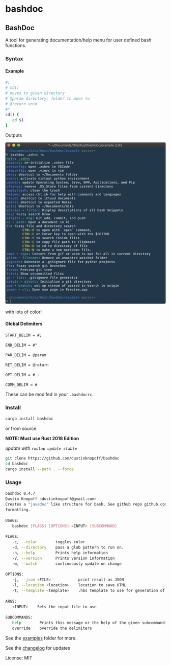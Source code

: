 # bashdoc

## BashDoc

A tool for generating documentation/help menu for user defined bash functions.

### Syntax

#### Example

```bash
#;
# cd()
# moves to given directory
# @param directory: folder to move to
# @return void
#"
cd() {
   cd $1
}
```

Outputs

![](https://github.com/dustinknopoff/bashdoc/raw/master/example/zshrc.png)

with lots of color!

#### Global Delimiters

`START_DELIM = #;`

`END_DELIM = #"`

`PAR_DELIM = @param`

`RET_DELIM = @return`

`OPT_DELIM = # -`

`COMM_DELIM = #`

These can be modifed in your `.bashdocrc`.

### Install

```bash
cargo install bashdoc
```

or from source

**NOTE: Must use Rust 2018 Edition**

_update with `rustup update stable`_

```bash
git clone https://github.com/dustinknopoff/bashdoc
cd bashdoc
cargo install --path . --force
```

### Usage

```bash
bashdoc 0.4.7
Dustin Knopoff <dustinknopoff@gmail.com>
Creates a "javadoc" like structure for bash. See github repo github.com/dustinknopoff/bashdoc for information on
formatting.

USAGE:
   bashdoc [FLAGS] [OPTIONS] <INPUT> [SUBCOMMAND]

FLAGS:
   -c, --color        toggles color
   -d, --directory    pass a glob pattern to run on.
   -h, --help         Prints help information
   -V, --version      Prints version information
   -w, --watch        continuously update on change

OPTIONS:
   -j, --json <FILE>            print result as JSON
   -l, --location <location>    location to save HTML
   -t, --template <template>    .hbs template to use for generation of documentation

ARGS:
   <INPUT>    Sets the input file to use

SUBCOMMANDS:
   help        Prints this message or the help of the given subcommand(s)
   override    override the delimiters
```

See the [examples](https://github.com/dustinknopoff/bashdoc/tree/master/example) folder for more.

See the [changelog](https://github.com/dustinknopoff/bashdoc/blob/master/CHANGELOG.md) for updates

License: MIT
